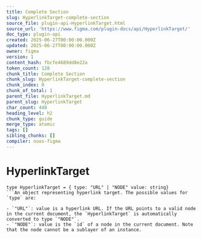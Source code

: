 ```yaml
---
title: Complete Section
slug: HyperlinkTarget-complete-section
source_file: plugin-api-HyperlinkTarget.html
source_url: 'https://www.figma.com/plugin-docs/api/HyperlinkTarget/'
doc_type: plugin-api
created: 2025-06-27T00:00:00.000Z
updated: 2025-06-27T00:00:00.000Z
owner: figma
version: 1
content_hash: fbcfe4689dd8e22a
token_count: 128
chunk_title: Complete Section
chunk_slug: HyperlinkTarget-complete-section
chunk_index: 0
chunk_of_total: 1
parent_file: HyperlinkTarget.md
parent_slug: HyperlinkTarget
char_count: 448
heading_level: h2
chunk_type: guide
merge_type: atomic
tags: []
sibling_chunks: []
compiler: noos-figma
---
```


# HyperlinkTarget

```
type HyperlinkTarget = { type: "URL" | "NODE" value: string}
```An object representing hyperlink target. The possible values for `type` are:

- `"URL"`: value is a hyperlink URL. If the URL points to a valid node in the current document, the `HyperlinkTarget` is automatically converted to type `"NODE"`.
- `"NODE"`: value is the `id` of a node in the current document. Note that the node cannot be a sublayer of an instance.
